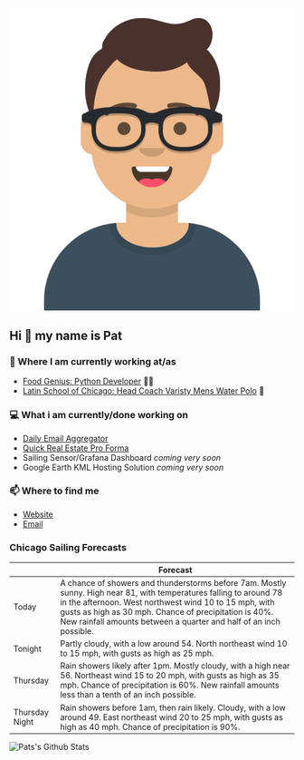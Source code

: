 [![Social banner for p-j-falconer](https://raw.githubusercontent.com/P-J-FALCONER/P-J-FALCONER/master/assets/avataaars.svg)](https://patfalconer.com/)
## Hi :wave: my name is Pat

### 💼 Where I am currently working at/as
- [Food Genius: Python Developer](https://getfoodgenius.com/) 🍔🐍
- [Latin School of Chicago: Head Coach Varisty Mens Water Polo](https://www.latinschool.org/) 🤽


### 💻 What i am currently/done working on
 - [Daily Email Aggregator](https://github.com/P-J-FALCONER/dott_daily_mail)
 - [Quick Real Estate Pro Forma](https://github.com/P-J-FALCONER/henry)
 - Sailing Sensor/Grafana Dashboard *coming very soon*
 - Google Earth KML Hosting Solution *coming very soon*

### 📫 Where to find me
 - [Website](https://patfalconer.com/)
 - [Email](mailto:patrick.j.falconer@gmail.com)


### Chicago Sailing Forecasts
|   | Forecast  |
|---|---|
| Today | A chance of showers and thunderstorms before 7am. Mostly sunny. High near 81, with temperatures falling to around 78 in the afternoon. West northwest wind 10 to 15 mph, with gusts as high as 30 mph. Chance of precipitation is 40%. New rainfall amounts between a quarter and half of an inch possible. |
| Tonight | Partly cloudy, with a low around 54. North northeast wind 10 to 15 mph, with gusts as high as 25 mph. |
| Thursday | Rain showers likely after 1pm. Mostly cloudy, with a high near 56. Northeast wind 15 to 20 mph, with gusts as high as 35 mph. Chance of precipitation is 60%. New rainfall amounts less than a tenth of an inch possible. |
| Thursday Night | Rain showers before 1am, then rain likely. Cloudy, with a low around 49. East northeast wind 20 to 25 mph, with gusts as high as 40 mph. Chance of precipitation is 90%. |

![Pats's Github Stats](https://github-readme-stats.vercel.app/api?username=p-j-falconer&show_icons=true&theme=radical)
